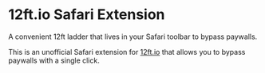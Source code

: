 # 12ft.io Safari Extension

A convenient 12ft ladder that lives in your Safari toolbar to bypass paywalls.

This is an unofficial Safari extension for [12ft.io](https://12ft.io) that allows you to bypass paywalls with a single click.

